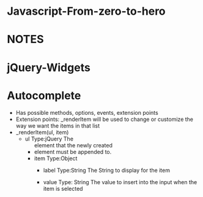 # Javascript-From-zero-to-hero

# NOTES 

# jQuery-Widgets

  # Autocomplete

  - Has possible methods, options, events, extension points
  - Extension points: _renderItem will be used to change or customize the way we want the items in that list 
  - _renderItem(ul, item) 
      - ul
        Type:jQuery
        The <ul> element that the newly created <li> element must be appended to.
      - item 
        Type:Object
          - label
            Type:String
            The String to display for the item

          - value
            Type: String
            The value to insert into the input when the item is selected

